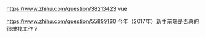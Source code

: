 https://www.zhihu.com/question/38213423   vue



https://www.zhihu.com/question/55899160   今年（2017年）新手前端是否真的很难找工作？